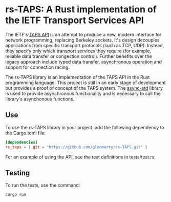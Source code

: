 # rs-TAPS: A Rust implementation of the IETF Transport Services API

The IETF's [TAPS API](https://datatracker.ietf.org/doc/draft-ietf-taps-arch) is an attempt to produce a new, modern interface for network programming, replacing Berkeley sockets. It's design decouples applications from specific transport protocols (such as TCP, UDP). Instead, they specify only which transport services they require (for example, reliable data transfer or congestion control). Further benefits over the legacy approach include typed data transfer, asynchronous operation and support for connection racing. 

The rs-TAPS library is an implementation of the TAPS API in the Rust programming language. This project is still in an early stage of development but provides a proof of concept of the TAPS system. The [async-std](https://github.com/async-rs/async-std) library is used to provide asynchronous functionality and is necessary to call the library's asynchonous functions.

## Use

To use the rs-TAPS library in your project, add the following dependency to the Cargo.toml file:

```toml
[dependencies]
rs_taps = { git = "https://github.com/glenmerry/rs-TAPS.git" }
```

For an example of using the API, see the test definitions in tests/test.rs.

## Testing

To run the tests, use the command:

```
cargo run
```
